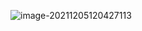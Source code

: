 ![image-20211205120427113](https://cdn.jsdelivr.net/gh/QYHcrossover/blog-imgbed//blogimg/image-20211205120427113.png)